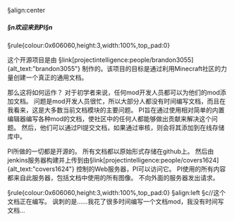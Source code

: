 §align:center
##### §n欢迎来到PI§n

§rule{colour:0x606060,height:3,width:100%,top_pad:0}

这个开源项目是由 §link[projectintelligence:people/brandon3055]{alt_text:"brandon3055"} 制作的。该项目的目标是通过利用Minecraft社区的力量创建一个真正的通用文档。

那么这将如何运作？ 对于初学者来说，任何mod开发人员都可以为他们的mod添加文档。 问题是mod开发人员很忙，所以大部分人都没有时间编写文档，而且在我看来，这是大多数当前文档模块的主要问题。 PI旨在通过使用相对简单的内置编辑器编写各种mod的文档，使社区中的任何人都能够做出贡献来解决这个问题。 然后，他们可以通过PI提交文档，如果通过审核，则会将其添加到在线存储库中。

PI所做的一切都是开源的。 所有文档都以原始形式存储在github上。 然后由jenkins服务器构建并上传到由§link[projectintelligence:people/covers1624]{alt_text:"covers1624"} 控制的Web服务器，PI可以访问它。 PI使用的所有内容都来自此服务器，包括文档中使用的所有图像。 不向外面的服务器发出请求。

§rule{colour:0x606060,height:3,width:100%,top_pad:0}
§align:left
§c//这个文档正在编写。 讽刺的是......我花了很多时间编写一个文档mod，我没有时间写文档...